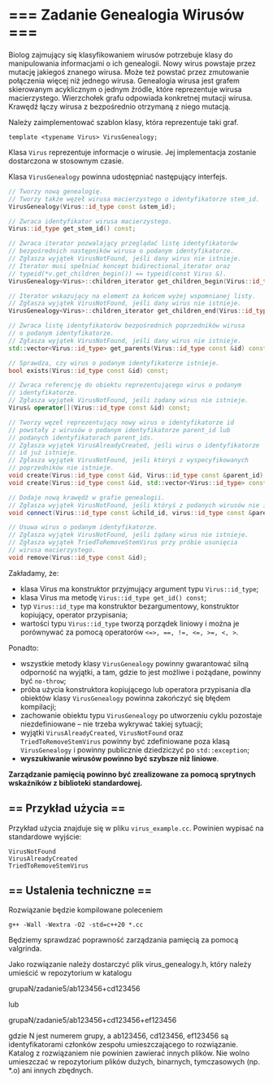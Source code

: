 # === Zadanie Genealogia Wirusów ===

Biolog zajmujący się klasyfikowaniem wirusów potrzebuje klasy do
manipulowania informacjami o ich genealogii. Nowy wirus powstaje przez
mutację jakiegoś znanego wirusa. Może też powstać przez zmutowanie
połączenia więcej niż jednego wirusa. Genealogia wirusa jest grafem
skierowanym acyklicznym o jednym źródle, które reprezentuje wirusa
macierzystego. Wierzchołek grafu odpowiada konkretnej mutacji wirusa.
Krawędź łączy wirusa z bezpośrednio otrzymaną z niego mutacją.

Należy zaimplementować szablon klasy, która reprezentuje taki graf.

`template <typename Virus> VirusGenealogy;`

Klasa `Virus` reprezentuje informacje o wirusie. Jej implementacja
zostanie dostarczona w stosownym czasie.

Klasa `VirusGenealogy` powinna udostępniać następujący interfejs.

```c++
// Tworzy nową genealogię.
// Tworzy także węzeł wirusa macierzystego o identyfikatorze stem_id.
VirusGenealogy(Virus::id_type const &stem_id);

// Zwraca identyfikator wirusa macierzystego.
Virus::id_type get_stem_id() const;

// Zwraca iterator pozwalający przeglądać listę identyfikatorów
// bezpośrednich następników wirusa o podanym identyfikatorze.
// Zgłasza wyjątek VirusNotFound, jeśli dany wirus nie istnieje.
// Iterator musi spełniać koncept bidirectional_iterator oraz
// typeid(*v.get_children_begin()) == typeid(const Virus &).
VirusGenealogy<Virus>::children_iterator get_children_begin(Virus::id_type const &id) const;

// Iterator wskazujący na element za końcem wyżej wspomnianej listy.
// Zgłasza wyjątek VirusNotFound, jeśli dany wirus nie istnieje.
VirusGenealogy<Virus>::children_iterator get_children_end(Virus::id_type const &id) const;

// Zwraca listę identyfikatorów bezpośrednich poprzedników wirusa
// o podanym identyfikatorze.
// Zgłasza wyjątek VirusNotFound, jeśli dany wirus nie istnieje.
std::vector<Virus::id_type> get_parents(Virus::id_type const &id) const;

// Sprawdza, czy wirus o podanym identyfikatorze istnieje.
bool exists(Virus::id_type const &id) const;

// Zwraca referencję do obiektu reprezentującego wirus o podanym
// identyfikatorze.
// Zgłasza wyjątek VirusNotFound, jeśli żądany wirus nie istnieje.
Virus& operator[](Virus::id_type const &id) const;

// Tworzy węzeł reprezentujący nowy wirus o identyfikatorze id
// powstały z wirusów o podanym identyfikatorze parent_id lub
// podanych identyfikatorach parent_ids.
// Zgłasza wyjątek VirusAlreadyCreated, jeśli wirus o identyfikatorze
// id już istnieje.
// Zgłasza wyjątek VirusNotFound, jeśli któryś z wyspecyfikowanych
// poprzedników nie istnieje.
void create(Virus::id_type const &id, Virus::id_type const &parent_id);
void create(Virus::id_type const &id, std::vector<Virus::id_type> const &parent_ids);

// Dodaje nową krawędź w grafie genealogii.
// Zgłasza wyjątek VirusNotFound, jeśli któryś z podanych wirusów nie istnieje.
void connect(Virus::id_type const &child_id, virus::id_type const &parent_id);

// Usuwa wirus o podanym identyfikatorze.
// Zgłasza wyjątek VirusNotFound, jeśli żądany wirus nie istnieje.
// Zgłasza wyjątek TriedToRemoveStemVirus przy próbie usunięcia
// wirusa macierzystego.
void remove(Virus::id_type const &id);
```

Zakładamy, że:
* klasa Virus ma konstruktor przyjmujący argument typu `Virus::id_type`;
* klasa Virus ma metodę `Virus::id_type get_id() const`;
* typ `Virus::id_type` ma konstruktor bezargumentowy, konstruktor
  kopiujący, operator przypisania;
* wartości typu `Virus::id_type` tworzą porządek liniowy i można je
  porównywać za pomocą operatorów `<=>, ==, !=, <=, >=, <, >`.

Ponadto:
* wszystkie metody klasy `VirusGenealogy` powinny gwarantować silną odporność
  na wyjątki, a tam, gdzie to jest możliwe i pożądane, powinny być `no-throw`;
* próba użycia konstruktora kopiującego lub operatora przypisania dla
  obiektów klasy `VirusGenealogy` powinna zakończyć się błędem kompilacji;
* zachowanie obiektu typu `VirusGenealogy` po utworzeniu cyklu pozostaje
  niezdefiniowane – nie trzeba wykrywać takiej sytuacji;
* wyjątki `VirusAlreadyCreated`, `VirusNotFound` oraz `TriedToRemoveStemVirus`
  powinny być zdefiniowane poza klasą `VirusGenealogy` i powinny publicznie
  dziedziczyć po `std::exception`;
* **wyszukiwanie wirusów powinno być szybsze niż liniowe**.

**Zarządzanie pamięcią powinno być zrealizowane za pomocą sprytnych wskaźników
z biblioteki standardowej.**

## == Przykład użycia ==

Przykład użycia znajduje się w pliku `virus_example.cc`. Powinien wypisać na
standardowe wyjście:


```
VirusNotFound
VirusAlreadyCreated
TriedToRemoveStemVirus
```

## == Ustalenia techniczne ==

Rozwiązanie będzie kompilowane poleceniem

`g++ -Wall -Wextra -O2 -std=c++20 *.cc`

Będziemy sprawdzać poprawność zarządzania pamięcią za pomocą valgrinda.

Jako rozwiązanie należy dostarczyć plik virus_genealogy.h, który
należy umieścić w repozytorium w katalogu

grupaN/zadanie5/ab123456+cd123456

lub

grupaN/zadanie5/ab123456+cd123456+ef123456

gdzie N jest numerem grupy, a ab123456, cd123456, ef123456 są identyfikatorami
członków zespołu umieszczającego to rozwiązanie. Katalog z rozwiązaniem nie
powinien zawierać innych plików. Nie wolno umieszczać w repozytorium plików
dużych, binarnych, tymczasowych (np. *.o) ani innych zbędnych.